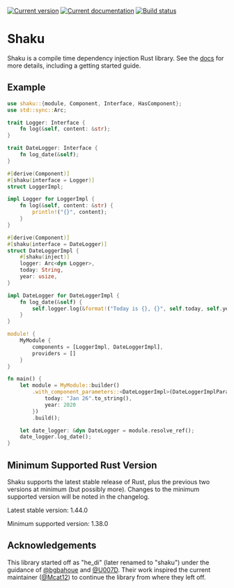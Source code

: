 [![Current version][crate-badge]][crates-io]
[![Current documentation][doc-badge]][docs]
[![Build status][build-badge]][builds]

# Shaku

Shaku is a compile time dependency injection Rust library. See the [docs] for
more details, including a getting started guide.

## Example
```rust
use shaku::{module, Component, Interface, HasComponent};
use std::sync::Arc;

trait Logger: Interface {
    fn log(&self, content: &str);
}

trait DateLogger: Interface {
    fn log_date(&self);
}

#[derive(Component)]
#[shaku(interface = Logger)]
struct LoggerImpl;

impl Logger for LoggerImpl {
    fn log(&self, content: &str) {
        println!("{}", content);
    }
}

#[derive(Component)]
#[shaku(interface = DateLogger)]
struct DateLoggerImpl {
    #[shaku(inject)]
    logger: Arc<dyn Logger>,
    today: String,
    year: usize,
}

impl DateLogger for DateLoggerImpl {
    fn log_date(&self) {
        self.logger.log(&format!("Today is {}, {}", self.today, self.year));
    }
}

module! {
    MyModule {
        components = [LoggerImpl, DateLoggerImpl],
        providers = []
    }
}

fn main() {
    let module = MyModule::builder()
        .with_component_parameters::<DateLoggerImpl>(DateLoggerImplParameters {
            today: "Jan 26".to_string(),
            year: 2020
        })
        .build();

    let date_logger: &dyn DateLogger = module.resolve_ref();
    date_logger.log_date();
}
```

## Minimum Supported Rust Version
Shaku supports the latest stable release of Rust, plus the previous two versions
at minimum (but possibly more). Changes to the minimum supported version will be
noted in the changelog.

Latest stable version: 1.44.0

Minimum supported version: 1.38.0

## Acknowledgements
This library started off as "he_di" (later renamed to "shaku") under the
guidance of [@bgbahoue] and [@U007D]. Their work inspired the current maintainer
([@Mcat12]) to continue the library from where they left off.

[crates-io]: https://crates.io/crates/shaku
[docs]: https://docs.rs/shaku
[builds]: https://circleci.com/gh/Mcat12/shaku
[crate-badge]: https://img.shields.io/crates/v/shaku.svg
[doc-badge]: https://docs.rs/shaku/badge.svg
[build-badge]: https://circleci.com/gh/Mcat12/shaku.svg?style=shield
[@bgbahoue]: https://github.com/bgbahoue
[@U007D]: https://github.com/U007D
[@Mcat12]: https://github.com/Mcat12
